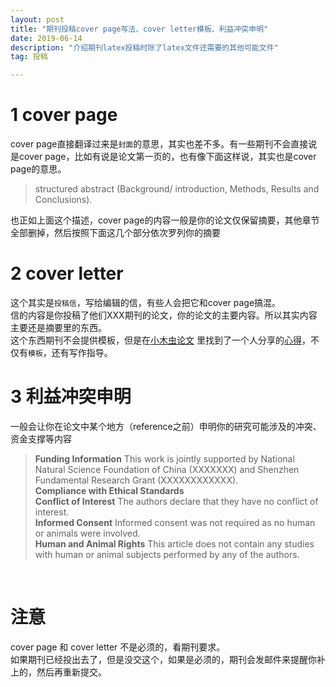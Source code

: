 ```yaml
---
layout: post
title: "期刊投稿cover page写法、cover letter模板、利益冲突申明"
date: 2019-06-14
description: "介绍期刊latex投稿时除了latex文件还需要的其他可能文件"
tag: 投稿

---
```



# 1 cover page
cover page直接翻译过来是`封面`的意思，其实也差不多。有一些期刊不会直接说是cover page，比如有说是论文第一页的，也有像下面这样说，其实也是cover page的意思。
> structured abstract (Background/ introduction, Methods, Results and Conclusions).

也正如上面这个描述，cover page的内容一般是你的论文仅保留摘要，其他章节全部删掉，然后按照下面这几个部分依次罗列你的摘要

# 2 cover letter
这个其实是`投稿信`，写给编辑的信，有些人会把它和cover page搞混。<br>
信的内容是你投稿了他们XXX期刊的论文，你的论文的主要内容。所以其实内容主要还是摘要里的东西。<br>
这个东西期刊不会提供模板，但是在[小木虫论文](http://muchong.com/bbs/index.php) 里找到了一个人分享的[心得](http://muchong.com/t-13378163-1)，不仅有`模板`，还有写作指导。<br>

# 3 利益冲突申明
一般会让你在论文中某个地方（reference之前）申明你的研究可能涉及的冲突、资金支撑等内容
> **Funding Information** This work is jointly supported by National Natural Science Foundation of China (XXXXXXX) and Shenzhen Fundamental Research Grant (XXXXXXXXXXXX). <br>
**Compliance with Ethical Standards**  <br> 
**Conflict of Interest** The authors declare that they have no conflict of interest. <br>
**Informed Consent** Informed consent was not required as no human or animals were involved. <br>
**Human and Animal Rights** This article does not contain any studies with human or animal subjects performed by any of the authors.

<br>

# 注意
cover page 和 cover letter 不是必须的，看期刊要求。<br>
如果期刊已经投出去了，但是没交这个，如果是必须的，期刊会发邮件来提醒你补上的，然后再重新提交。<br>
